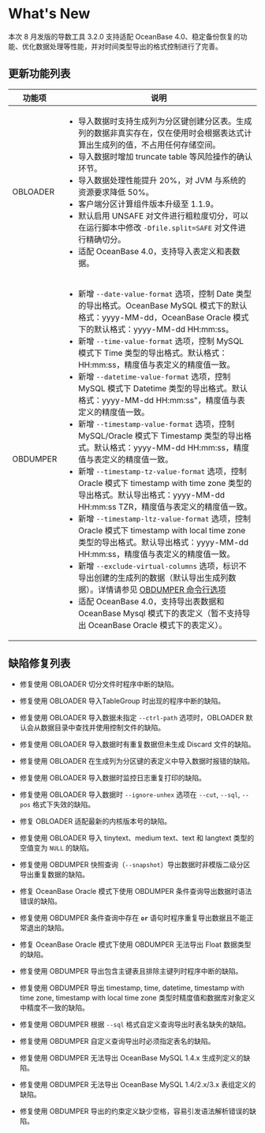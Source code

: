 # What's New 

本次 8 月发版的导数工具 3.2.0 支持适配 OceanBase 4.0、稳定备份恢复的功能、优化数据处理等性能，并对时间类型导出的格式控制进行了完善。



更新功能列表 
---------------------------



|   功能项    |                                                                                                                                                                                                                                                                                                                                                                                                                                                                                                                                                                                           说明                                                                                                                                                                                                                                                                                                                                                                                                                                                                                                                                                                                            |
|----------|-----------------------------------------------------------------------------------------------------------------------------------------------------------------------------------------------------------------------------------------------------------------------------------------------------------------------------------------------------------------------------------------------------------------------------------------------------------------------------------------------------------------------------------------------------------------------------------------------------------------------------------------------------------------------------------------------------------------------------------------------------------------------------------------------------------------------------------------------------------------------------------------------------------------------------------------------------------------------------------------------------------------------------------------------------------------------------------------------------------------------------------------------------------------------------------------|
| OBLOADER |  <ul><li> 导入数据时支持生成列为分区键创建分区表。生成列的数据非真实存在，仅在使用时会根据表达式计算出生成列的值，不占用任何存储空间。</li>   <li> 导入数据时增加 truncate table 等风险操作的确认环节。</li>   <li>  导入数据处理性能提升 20%，对 JVM 与系统的资源要求降低 50%。 </li>  <li> 客户端分区计算组件版本升级至 1.1.9。 </li>  <li> 默认启用 UNSAFE 对文件进行粗粒度切分，可以在运行脚本中修改 `-Dfile.split=SAFE` 对文件进行精确切分。 </li>  <li> 适配 OceanBase 4.0，支持导入表定义和表数据。</li></ul>  |
| OBDUMPER | <ul><li> 新增 `--date-value-format` 选项，控制 Date 类型的导出格式。OceanBase MySQL 模式下的默认格式：yyyy-MM-dd，OceanBase Oracle 模式下的默认格式：yyyy-MM-dd HH:mm:ss。 </li>  <li> 新增 `--time-value-format` 选项，控制 MySQL 模式下 Time 类型的导出格式。默认格式：HH:mm:ss，精度值与表定义的精度值一致。</li>   <li> 新增 `--datetime-value-format` 选项，控制 MySQL 模式下 Datetime 类型的导出格式。默认格式：yyyy-MM-dd HH:mm:ss"，精度值与表定义的精度值一致。 </li>  <li> 新增 `--timestamp-value-format` 选项，控制 MySQL/Oracle 模式下 Timestamp 类型的导出格式。默认格式：yyyy-MM-dd HH:mm:ss，精度值与表定义的精度值一致。 </li>  <li> 新增 `--timestamp-tz-value-format` 选项，控制 Oracle 模式下 timestamp with time zone 类型的导出格式。默认导出格式：yyyy-MM-dd HH:mm:ss TZR，精度值与表定义的精度值一致。</li>   <li> 新增 `--timestamp-ltz-value-format` 选项，控制 Oracle 模式下 timestamp with local time zone 类型的导出格式。默认导出格式：yyyy-MM-dd HH:mm:ss，精度值与表定义的精度值一致。 </li>  <li> 新增 `--exclude-virtual-columns` 选项，标识不导出创建的生成列的数据（默认导出生成列数据）。详情请参见 [OBDUMPER 命令行选项](4.OBDUMPER/2.obdumper-user-guide/3.obdumper-command-line-options.md)</li>   <li> 适配 OceanBase 4.0，支持导出表数据和 OceanBase Mysql 模式下的表定义（暂不支持导出 OceanBase Oracle 模式下的表定义）。</li></ul>    |



缺陷修复列表 
---------------------------

* 修复使用 OBLOADER 切分文件时程序中断的缺陷。

  

* 修复使用 OBLOADER 导入TableGroup 时出现的程序中断的缺陷。

  

* 修复使用 OBLOADER 导入数据未指定 `--ctrl-path` 选项时，OBLOADER 默认会从数据目录中查找并使用控制文件的缺陷。

  

* 修复使用 OBLOADER 导入数据时有重复数据但未生成 Discard 文件的缺陷。

  

* 修复使用 OBLOADER 在生成列为分区键的表定义中导入数据时报错的缺陷。

  

* 修复使用 OBLOADER 导入数据时监控日志重复打印的缺陷。

  

* 修复使用 OBLOADER 导入数据时 `--ignore-unhex` 选项在 `--cut`, `--sql`, `--pos` 格式下失效的缺陷。

  

* 修复 OBLOADER 适配最新的内核版本号的缺陷。

  

* 修复使用 OBLOADER 导入 tinytext、medium text、text 和 langtext 类型的空值变为 `NULL` 的缺陷。

  

* 修复使用 OBDUMPER 快照查询（`--snapshot`）导出数据时非模版二级分区导出重复数据的缺陷。

  

* 修复 OceanBase Oracle 模式下使用 OBDUMPER 条件查询导出数据时语法错误的缺陷。

  

* 修复使用 OBDUMPER 条件查询中存在 **`or`** 语句时程序重复导出数据且不能正常退出的缺陷。

  

* 修复 OceanBase Oracle 模式下使用 OBDUMPER 无法导出 Float 数据类型的缺陷。

  

* 修复使用 OBDUMPER 导出包含主键表且排除主键列时程序中断的缺陷。

  

* 修复使用 OBDUMPER 导出 timestamp, time, datetime, timestamp with time zone, timestamp with local time zone 类型时精度值和数据库对象定义中精度不一致的缺陷。

  

* 修复使用 OBDUMPER 根据 `--sql` 格式自定义查询导出时表名缺失的缺陷。

  

* 修复使用 OBDUMPER 自定义查询导出时必须指定表名的缺陷。

  

* 修复使用 OBDUMPER 无法导出 OceanBase MySQL 1.4.x 生成列定义的缺陷。

  

* 修复使用 OBDUMPER 无法导出 OceanBase MySQL 1.4/2.x/3.x 表组定义的缺陷。

  

* 修复使用 OBDUMPER 导出的约束定义缺少空格，容易引发语法解析错误的缺陷。